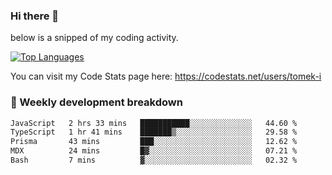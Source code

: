 ### Hi there 👋

<!--

- 🔭 Currently I am working on on some private projects including a Social Community and a Dating App
- 🌱 I’m currently diving deeper into BDD and UX
- 👯 I’m looking to collaborate on my "poker buddy" as well as my "fitness-pal" project :-)

-->

below is a snipped of my coding activity.
<!--
**tomek-i/tomek-i** is a ✨ _special_ ✨ repository because its `README.md` (this file) appears on your GitHub profile.

Here are some ideas to get you started:

- 🔭 I’m currently working on ...
- 🌱 I’m currently learning ...
- 👯 I’m looking to collaborate on ...
- 🤔 I’m looking for help with ...
- 💬 Ask me about ...
- 📫 How to reach me: ...
- 😄 Pronouns: ...
- ⚡ Fun fact: ...
-->
[![Top Languages](https://github-readme-stats.vercel.app/api/top-langs/?username=tomek-i&layout=compact)](https://github.com/tomek-i)

You can visit my Code Stats page here: https://codestats.net/users/tomek-i

### 💬 Weekly development breakdown
<!--START_SECTION:waka-->

```txt
JavaScript   2 hrs 33 mins   ███████████░░░░░░░░░░░░░░   44.60 %
TypeScript   1 hr 41 mins    ███████▒░░░░░░░░░░░░░░░░░   29.58 %
Prisma       43 mins         ███░░░░░░░░░░░░░░░░░░░░░░   12.62 %
MDX          24 mins         █▓░░░░░░░░░░░░░░░░░░░░░░░   07.21 %
Bash         7 mins          ▓░░░░░░░░░░░░░░░░░░░░░░░░   02.32 %
```

<!--END_SECTION:waka-->

<!-- Actual text -->
<!--
### Social Media
You can find me on [![Twitter][1.2]][1]
-->

<!-- Icons -->

[1.2]: http://i.imgur.com/wWzX9uB.png 


<!-- Links to your social media accounts -->

[1]: https://twitter.com/tomek_i
